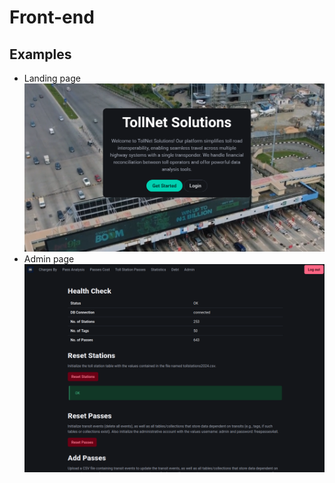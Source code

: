 # Front-end

## Examples

- Landing page ![landing page](demo/landing-page.png)
- Admin page ![admin page](demo/admin-page.png)
